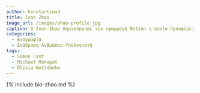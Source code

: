 ```yaml
---
author: konstantina3
title: Ivan Zhao 
image_url: /images/zhao-profile.jpg
caption: Ο Ivan Zhao δημιούργησε την εφαρμογή Notion η οποία προσφέρει πληθώρα εργαλείων για τη δημιουργία και λήψη σημειώσεων και εγγράφων. Ο ίδιος αναφέρει ότι ως πρότυπα του έχει τον Alan Kay, τον Ted Nelson και τον Douglas Engelbart, οι οποίοι βοήθησαν τον άνθρωπο να γίνει πιο παραγωγικός και δημιουργικός σε εποχές που οι υπόλοιποι δεν μπορούσαν καν να το φανταστούν.
categories:
  - Βιογραφία 
  - Διάδραση Ανθρώπου-Υπολογιστή 
tags:
  - Simon Last
  - Michael Manapat
  - Olivia Nottebohm
---
```


{% include bio-zhao.md %}
